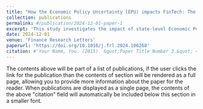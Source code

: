 ```yaml
---
title: "How the Economic Policy Uncertainty (EPU) impacts FinTech: The implication of P2P lending markets"
collection: publications
permalink: #/publication/2024-12-01-paper-1
excerpt: 'This study investigates the impact of state-level Economic Policy Uncertainty (EPU) on FinTech lending marketplace. Leveraging two large-scale Peer-to-Peer (P2P) datasets of LendingClub and Prosper from 2010 to 2019 alongside the news-based EPU index, we unveil a causal relationship between the EPU and both the interest rates and loan amounts. Economically, a one-standard-deviation increase in EPU causes 4.49 and 8.90 basis points change in P2P loan rates, and 1.56% and 1.28% variation in loan amounts, for LendingClub and Prosper, respectively. Furthermore, the national-sourced EPU has a relatively stronger effect on LendingClub, while the state-sourced EPU imposes more impacts on Prosper.'
date: 2024-12-01
venue: 'Finance Research Letters'
paperurl: 'https://doi.org/10.1016/j.frl.2024.106268'
citation: #'Your Name, You. (2015). &quot;Paper Title Number 3.&quot; <i>Journal 1</i>. 1(3).'
---
```


The contents above will be part of a list of publications, if the user clicks the link for the publication than the contents of section will be rendered as a full page, allowing you to provide more information about the paper for the reader. When publications are displayed as a single page, the contents of the above "citation" field will automatically be included below this section in a smaller font.
